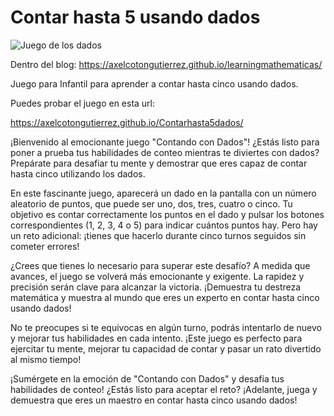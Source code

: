 # Contar hasta 5 usando dados

![Juego de los dados](https://axelcotongutierrez.github.io/learningmathematicas/assets/images//posts/03JContar5/jcontar5d.jpg)

Dentro del blog: https://axelcotongutierrez.github.io/learningmathematicas/

Juego para Infantil para aprender a contar hasta cinco usando dados.

Puedes probar el juego en esta url:

https://axelcotongutierrez.github.io/Contarhasta5dados/

¡Bienvenido al emocionante juego "Contando con Dados"! ¿Estás listo para poner a prueba tus habilidades de conteo mientras te diviertes con dados? Prepárate para desafiar tu mente y demostrar que eres capaz de contar hasta cinco utilizando los dados.

En este fascinante juego, aparecerá un dado en la pantalla con un número aleatorio de puntos, que puede ser uno, dos, tres, cuatro o cinco. Tu objetivo es contar correctamente los puntos en el dado y pulsar los botones correspondientes (1, 2, 3, 4 o 5) para indicar cuántos puntos hay. Pero hay un reto adicional: ¡tienes que hacerlo durante cinco turnos seguidos sin cometer errores!

¿Crees que tienes lo necesario para superar este desafío? A medida que avances, el juego se volverá más emocionante y exigente. La rapidez y precisión serán clave para alcanzar la victoria. ¡Demuestra tu destreza matemática y muestra al mundo que eres un experto en contar hasta cinco usando dados!

No te preocupes si te equivocas en algún turno, podrás intentarlo de nuevo y mejorar tus habilidades en cada intento. ¡Este juego es perfecto para ejercitar tu mente, mejorar tu capacidad de contar y pasar un rato divertido al mismo tiempo!

¡Sumérgete en la emoción de "Contando con Dados" y desafía tus habilidades de conteo! ¿Estás listo para aceptar el reto? ¡Adelante, juega y demuestra que eres un maestro en contar hasta cinco usando dados!
